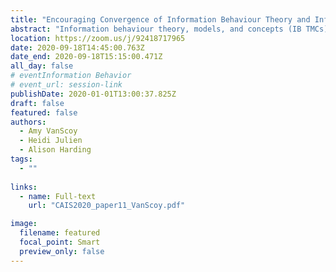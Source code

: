 ```yaml
---
title: "Encouraging Convergence of Information Behaviour Theory and Information Services Education"
abstract: "Information behaviour theory, models, and concepts (IB TMCs) are foundational for effective reference and information services (RIS) and yet they are not widely addressed in basic RIS courses. This study explores how librarianship students are being educated in IB TMCs. Course syllabi and assigned textbooks of RIS courses were analyzed for integration of IB TMCs. This analysis is followed by a survey of instructors of these courses to determine key factors in integration of IB TMCs. Preliminary results indicate that treatment of IB TMCs remain limited and suggest that IB scholars may have an impact on the integration of their work."
location: https://zoom.us/j/92418717965
date: 2020-09-18T14:45:00.763Z
date_end: 2020-09-18T15:15:00.471Z
all_day: false
# eventInformation Behavior
# event_url: session-link
publishDate: 2020-01-01T13:00:37.825Z
draft: false
featured: false
authors:
  - Amy VanScoy
  - Heidi Julien
  - Alison Harding
tags:
  - ""
  
links:
  - name: Full-text
    url: "CAIS2020_paper11_VanScoy.pdf"

image:
  filename: featured
  focal_point: Smart
  preview_only: false
---
```

